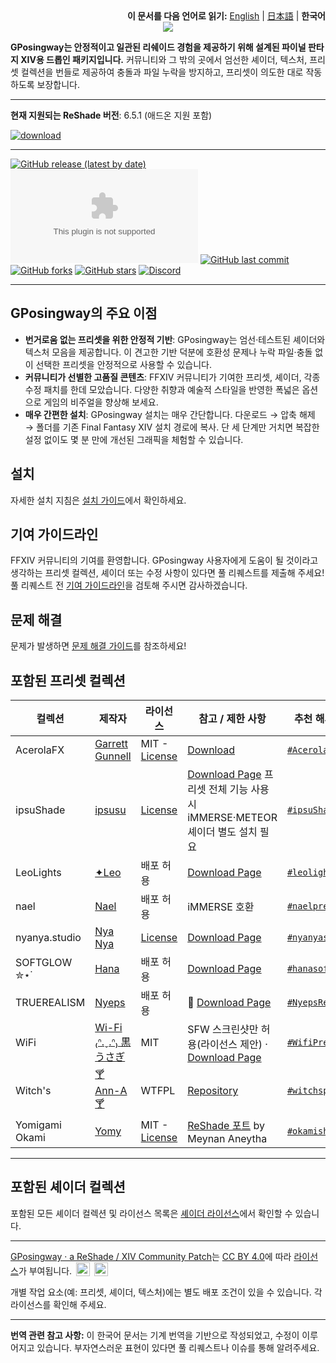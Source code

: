 <div align="right">
<b>이 문서를 다음 언어로 읽기:</b>
<a href="./README.md">English</a> |
<a href="./README.ja.md">日本語</a> |
<b>한국어</b>
</div>

<div align="center">
<img src="https://github.com/GPosingway/GPosingway/assets/18711130/c919c030-dff2-47e8-905d-f52d098aaa45">
</div>

**GPosingway는 안정적이고 일관된 리쉐이드 경험을 제공하기 위해 설계된 파이널 판타지 XIV용 드롭인 패키지입니다.** 커뮤니티와 그 밖의 곳에서 엄선한 셰이더, 텍스처, 프리셋 컬렉션을 번들로 제공하여 충돌과 파일 누락을 방지하고, 프리셋이 의도한 대로 작동하도록 보장합니다.

---

**현재 지원되는 ReShade 버전**: 6.5.1 (애드온 지원 포함)

[![download](https://github.com/GPosingway/GPosingway/assets/18711130/e29bc268-09d3-4b00-9d80-a5d6f964c5de)](https://github.com/gposingway/gposingway/releases/latest)

---

[![GitHub release (latest by date)](https://img.shields.io/github/v/release/GPosingway/GPosingway)](https://github.com/GPosingway/GPosingway/releases/latest)
[![GitHub All Releases](https://img.shields.io/github/downloads/gposingway/gposingway/gposingway.zip?style=flat&logo=instacart&logoColor=23bbea&color=1182c3)](https://github.com/GPosingway/GPosingway/releases)
[![GitHub last commit](https://img.shields.io/github/last-commit/GPosingway/GPosingway)](https://github.com/GPosingway/GPosingway/commits/main)
[![GitHub forks](https://img.shields.io/github/forks/GPosingway/GPosingway?style=social)](https://github.com/GPosingway/GPosingway/network/members)
[![GitHub stars](https://img.shields.io/github/stars/GPosingway/GPosingway?style=social)](https://github.com/GPosingway/GPosingway/stargazers)
[![Discord](https://img.shields.io/discord/1124828911700811957?label=Discord&logo=discord&logoColor=white)](https://discord.com/servers/sights-of-eorzea-1124828911700811957)

---

## GPosingway의 주요 이점

- **번거로움 없는 프리셋을 위한 안정적 기반**: GPosingway는 엄선·테스트된 셰이더와 텍스처 모음을 제공합니다. 이 견고한 기반 덕분에 호환성 문제나 누락 파일·충돌 없이 선택한 프리셋을 안정적으로 사용할 수 있습니다.
- **커뮤니티가 선별한 고품질 콘텐츠**: FFXIV 커뮤니티가 기여한 프리셋, 셰이더, 각종 수정 패치를 한데 모았습니다. 다양한 취향과 예술적 스타일을 반영한 폭넓은 옵션으로 게임의 비주얼을 향상해 보세요.
- **매우 간편한 설치**: GPosingway 설치는 매우 간단합니다. 다운로드 → 압축 해제 → 폴더를 기존 Final Fantasy XIV 설치 경로에 복사. 단 세 단계만 거치면 복잡한 설정 없이도 몇 분 만에 개선된 그래픽을 체험할 수 있습니다.

## 설치

자세한 설치 지침은 [설치 가이드](md/installation_guide.ko.md)에서 확인하세요.

## 기여 가이드라인

FFXIV 커뮤니티의 기여를 환영합니다. GPosingway 사용자에게 도움이 될 것이라고 생각하는 프리셋 컬렉션, 셰이더 또는 수정 사항이 있다면 풀 리퀘스트를 제출해 주세요!
풀 리퀘스트 전 [기여 가이드라인](md/contributing.ko.md)을 검토해 주시면 감사하겠습니다.

## 문제 해결

문제가 발생하면 [문제 해결 가이드](md/troubleshooting.ko.md)를 참조하세요!

## 포함된 프리셋 컬렉션

| 컬렉션 | 제작자 | 라이선스 | 참고 / 제한 사항 | 추천 해시태그 |
| --- | --- | --- | --- | --- |
| AcerolaFX | [Garrett Gunnell](https://github.com/GarrettGunnell)| MIT - [License](https://github.com/GarrettGunnell/AcerolaFX?tab=MIT-1-ov-file)| [Download](https://github.com/GarrettGunnell/AcerolaFX/archive/refs/heads/main.zip)| [`#AcerolaFX`](https://twitter.com/intent/tweet?text=%23AcerolaFX) |
| ipsuShade | [ipsusu](https://twitter.com/ipsusu) | [License](https://github.com/ipsusu/IpsuShade/blob/master/LICENSE.md) | [Download Page](https://github.com/ipsusu/IpsuShade) 프리셋 전체 기능 사용 시 iMMERSE·METEOR 셰이더 별도 설치 필요 | [`#ipsuShade`](https://twitter.com/intent/tweet?text=%23ipsuShade) |
| LeoLights | [✦Leo](https://x.com/Leo__xiv) | 배포 허용 | [Download Page](https://ko-fi.com/leo__xiv/shop)| [`#leolights`](https://twitter.com/intent/tweet?text=%23leolights) |
| nael | [Nael](https://x.com/naelwynn_xiv)| 배포 허용 | iMMERSE 호환 | [`#naelpresets`](https://twitter.com/intent/tweet?text=%23naelpresets)|
| nyanya.studio | [Nya Nya](https://x.com/nyanyaxiv)| [License](https://github.com/nyanyastudio/presets/blob/main/LICENSE)| [Download Page](https://github.com/nyanyastudio/presets) | [`#nyanyastudio`](https://twitter.com/intent/tweet?text=%23nyanyastudio)|
| SOFTGLOW ✮⋆˙| [Hana](https://twitter.com/sheepysoftie) | 배포 허용 | [Download Page](https://ko-fi.com/s/1942b62bb5) | [`#hanasofties`](https://twitter.com/intent/tweet?text=%23hanasofties)|
| TRUEREALISM | [Nyeps](https://twitter.com/FFXIVNyeps)| 배포 허용 | 🍔 [Download Page](https://ko-fi.com/s/ac0d1c86a2)| [`#NyepsRealism`](https://twitter.com/intent/tweet?text=%23NyepsRealism)|
| WiFi | [Wi-Fi ₍ᐢ.ˬ.ᐢ₎ 黒うさぎ](https://twitter.com/wifi_photospire) | MIT| SFW 스크린샷만 허용(라이선스 제안) · [Download Page](https://lit.link/en/wifiphotospire)| [`#WifiPresets`](https://twitter.com/intent/tweet?text=%23WifiPresets)|
| Witch's| [🍸 Ann-A 🍸](https://twitter.com/NIRVANN_A)| WTFPL| [Repository](https://github.com/WitchMana/WitchsPresetsReshade)| [`#witchspresets`](https://twitter.com/intent/tweet?text=%23witchspresets) |
| Yomigami Okami | [Yomy](https://twitter.com/Yomigammy)| MIT - [License](https://github.com/MeynanAneytha/YomigamiOkami-reshade-shaders/blob/main/LICENSE) | [ReShade 포트](https://github.com/MeynanAneytha/YomigamiOkami-reshade-shaders#yomigamiokami-reshade-560-port) by Meynan Aneytha | [`#okamishader`](https://twitter.com/intent/tweet?text=%23okamishader) |

---

## 포함된 셰이더 컬렉션

포함된 모든 셰이더 컬렉션 및 라이선스 목록은 [셰이더 라이선스](md/shader_licenses.ko.md)에서 확인할 수 있습니다.

---

[GPosingway · a ReShade / XIV Community Patch](https://github.com/GPosingway/GPosingway/tree/main)는 [CC BY 4.0](http://creativecommons.org/licenses/by/4.0/?ref=chooser-v1)에 따라 [라이선스](license.md)가 부여됩니다. 
<img style="height:22px!important;margin-left:3px;vertical-align:text-bottom;" src="https://mirrors.creativecommons.org/presskit/icons/cc.svg?ref=chooser-v1"> 
<img style="height:22px!important;margin-left:3px;vertical-align:text-bottom;" src="https://mirrors.creativecommons.org/presskit/icons/by.svg?ref=chooser-v1">

개별 작업 요소(예: 프리셋, 셰이더, 텍스처)에는 별도 배포 조건이 있을 수 있습니다. 각 라이선스를 확인해 주세요.

---

**번역 관련 참고 사항:** 
이 한국어 문서는 기계 번역을 기반으로 작성되었고, 수정이 이루어지고 있습니다. 부자연스러운 표현이 있다면 풀 리퀘스트나 이슈를 통해 알려주세요.
